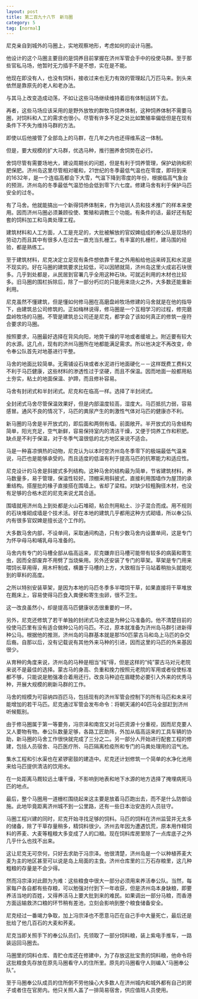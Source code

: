 ```yaml
---
layout: post
title: 第二百九十八节　新马圈
category: 5
tag: [normal]
---
```


尼克亲自到城外的马圈上，实地观察地形，考虑如何的设计马圈。

他设计的这个马圈主要目的是饲养目前掌握在济州军管会手中的役使马群。至于那些官私马场，他暂时无力插手不是不想，实在是不能。

他现在即没有人，也没有饲料，接收过来也无力有效的管理起几万匹马来。到头来依然是靠原先的老人和老办法。

与其马上改变造成动荡，不如让这些马场继续维持着旧有体制运转下去。

再者，这些马场应该采用的是野外放牧的群牧马饲养体制，这种饲养体制不需要马圈，对饲料和人工的需求也很小。尽管有许多不足之处比如繁殖率偏低但是在现有条件下不失为维持马群的方法。

即使以后他接管了全部岛上的马群，在几年之内也还得维系这一体制。

但是，要大规模的扩大马群，优选马种，推行圈养舍饲势在必行。

舍饲尽管有需要场地大，建设周期长的问题，但是有利于饲养管理，保护幼驹和积肥保肥。济州岛这里尽管相对暖和，21世纪的冬季最低气温也在零度，即将到来的1632年，是一个连临高都会下大雪，气温下降到零度的年份，根据临高气象台的预测，济州岛的冬季最低气温恐怕会低到零下六七度。修建马舍有利于保护马匹安全的过冬。

有了马舍。他就能搞出一个新得饲养体制来，作为培训人员和技术推广的样本来使用。因而济州马圈必须兼顾役使、繁殖和调教三个功能。有条件的话，最好还有配套的饲料加工和马粪处理工程。

建筑材料和人工方面，人工是充足的，大批被解放的官奴婢组成的奉公队是现场的劳动力而且其中有很多人在过去一直充当扎栅工。有丰富的扎栅栏，建马围的经验，都是熟练工。

至于建筑材料，尼克决定立足现有条件想依靠千里之外用船给他运来砖瓦和水泥是不现实的。好在马圈的建筑要求比较低，可以因陋就简，济州岛这里火成岩石块很多。几乎到处都是，从民居到官署几乎全用这种石块。可就近利用的木材也比较多。旧马圈的围栏拆除后，除了一部分朽烂的只能用来烧火之外，大多数还能重新利用。

尼克虽然不懂建筑，但是懂如何修马圈在高磨盘岭牧场修建的马舍就是在他的指导下，由建筑总公司修筑的。正如梅林说得，修马圈是一个互相学习的过程，修完磨盘岭牧场的马圈。不管是建筑总公司还是尼克，都学会了该如何真正的修筑一座符合要求的马圈。

按照要求，马圈最好选择在背风向阳，地势干燥的平地或者缓坡上。附近要有较大的水源。这几点，现有的济州马圈所在地都能满足需求。所以他决定不再改变，命令奉公队首先对地基进行平整。

马舍的地面比较简单。无需铺设石块或者水泥进行地面硬化－－这样既费工费料又不利于马匹健康，这些材料的渗透性过于坚硬，而且不保温。因而地面一般都用粘土夯实，粘土的地面保温、护蹄，而且修补容易。

马舍有封闭式和半封闭式。尼克和在临高一样。选择了半封闭式。

全封闭式马舍尽管保温效果好，但是内部温度较高，湿度大。马匹抵抗力弱，容易感冒。通风不良的情况下，马匹的粪尿产生的刺激性气体对马匹的健康亦不利。

新马圈的马舍是半开放式的，即后面和两侧有墙。前面敞开。半开放式的马舍结构简单，阳光充足，空气新鲜，容易保持室内的清洁干燥，又便于饲养工作和积肥。缺点是不利于保温，对于冬季气温很低的北方地区来说不适合。

马是一种喜凉惧热的动物，尼克认为以本时空济州岛冬季零下的极端最低气温来说，马匹也是能够承受的。而且适度的低温有利于提高马匹的抗寒能力和适应性。

尼克设计的马舍是斜披式多列结构。这种马舍的结构最为简单，节省建筑材料，养马数量多，易于管理，保温性较好。顶棚采用斜披式，直接利用围墙作为屋顶的承重结构。搭屋批的椽子直接搭在围墙上。省却了梁柱。对缺少较粗胸径木材，也没有足够的合格木匠的尼克来说尤其合适。

围墙就用济州岛上到处都是火山石堆砌，粘合剂用粘土、沙子混合而成。用不规则的石块堆砌成墙是个技术活。好在本地的建筑几乎都用这种方式砌墙，所以奉公队内有很多官奴婢是擅长这个工作的。

大多数马舍内部，不设单间，采取通间构造，只有少数马舍内设置单间，这是专门为怀孕母马和哺乳母马准备的。

马舍内有专门的马槽全部从临高运来，尼克嫌弃旧马槽可能带有较多的病菌和寄生虫，因而全部废弃不用劈了当烧柴用。另外还安装了专门的草架。草架是专门用来喂饲长草用得，用木杆制成，横置于马槽的上方，大致相当于马站着稍抬头就能吃到的草料的高度。

之所以特别安装草架，是因为本地的马匹冬季多半喂饲干草，如果直接将干草堆放在厩床上，容易使得马匹食入粪便和寄生虫卵，很不卫生。

这一改良虽然小，却是提高马匹健康状态很重要的一环。

另外，尼克还修筑了若干单独的封闭式马舍这是为种公马准备的。他不清楚目前的役使马匹里有没有适合做种公马的马匹。不过，原本就准备为济州岛马群引进新得种公马。根据他的推测，济州岛的马群基本就是那150匹蒙古马和岛上马匹的杂交后裔。自那以后，没有记载说有其他外来马种的引进，因而这里的马匹的外来基因很少。

从育种的角度来说，济州岛的马种是相当“纯”得，但是这样的“纯”蒙古马对元老院来说不是最佳的选择。蒙古马的身高、负重和挽力按照元老院的军用或者役使标准都不够，只能说是勉强凑合着用还行。改良马种迫在眉睫势必要引入外来的优秀马种，开展大规模的刷新马群的工作。

马舍的规模为可容纳四百匹马，包括现有的济州军管会控制下的所有马匹和未来可能增加的若干马匹。尼克通过军管会发布命令：将朝天浦的40匹马全部赶到济州听候甄别。

由于修马圈属于第一等要务，冯宗泽和南宫又对马匹资源十分重视，因而尼克要人又人要物有物。奉公队数量足够，各路工匠助阵，外加从临高运来的工具车辆的协助，新马圈的马舍工作很快就完成了三分之二。另一部分人开始进行配套工程的修建，包括人员宿舍、马匹医疗所、马匹隔离检疫所和专门的马粪处理用的沼气池。

集水工程和引水渠也在紧锣密鼓的建造中。尼克还计划修筑一个简单的水净化池用来给马匹提供清洁的饮用水。

在一处距离马厩较远土壤干燥，不影响到地表和地下水源的地方选择了掩埋病死马匹的地点。

最后，整个马圈用一道栅栏围绕起来这主要是放着马匹跑出去，而不是什么防御设施。此地毕竟距离济州城不到一公里路，还有一些日本治安连的人员驻守。

马圈工程兴建的同时，尼克开始寻找足够的饲料。马匹的饲料在济州监营并无太多的储备，除了干草存量稍多，精饲料很少。济州去年因为遭遇饥荒，原本用作精饲料的荞麦、大麦等粗粮大多变成了人的口粮。现在饲料库房里除了一点库底子之外几乎什么也找不出来。

这让尼克无可奈何，只好去求助于冯宗泽。他很清楚，济州岛是一个以种植荞麦大麦为主的地区甚至可以说是岛上局面的主食。济州仓库里的三万石存粮里，这几种粗粮的存量是不会少得。

然而冯宗泽对此颇为为难：这些粮食中很大一部分必须用来养活奉公队。当然，每家每户各自都有些存粮，可以勉强对付到下一年收获，但是济州岛本身缺粮，即要养活当地的百姓，又得养活马上要大批到来的难民。如果调出一部分马粮，而香港方面运输救济口粮的环节稍有差池，立刻会影响到整个粮食储备安全。

尼克经过一番竭力争取，加上冯宗泽也不愿意马匹在自己手中大量死亡，最后还是批给了他几百石的大麦和荞麦。

尼克当即关照手下的奉公队员们，先领取了一部分饲料粮，装上紫电手推车，一路装运回马圈去。

马圈里的饲料仓库、青贮仓库还在修建中，为了存放这批宝贵的饲料粮，他命令将这批粮食先存放在原先马圈看守人的住所里。原先的马圈看守人则编入“马圈奉公队”。

至于马圈奉公队成员的住所倒不劳他操心大多数人在济州城内和城外都有自己的房子或者住在官房内。他只关照人盖了一排简易宿舍，供应值班人员使用。
